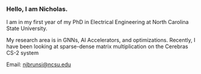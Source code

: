 ### Hello, I am Nicholas. 
I am in my first year of my PhD in Electrical Engineering at North Carolina State University.

My research area is in GNNs, AI Accelerators, and optimizations. Recently, I have been looking at sparse-dense matrix multiplication on the Cerebras CS-2 system

Email: njbrunsi@ncsu.edu

<!--
**NicholasBrunsink/NicholasBrunsink** is a ✨ _special_ ✨ repository because its `README.md` (this file) appears on your GitHub profile.

Here are some ideas to get you started:

- 🔭 I’m currently working on ...
- 🌱 I’m currently learning ...
- 👯 I’m looking to collaborate on ...
- 🤔 I’m looking for help with ...
- 💬 Ask me about ...
- 📫 How to reach me: ...
- 😄 Pronouns: ...
- ⚡ Fun fact: ...
-->
